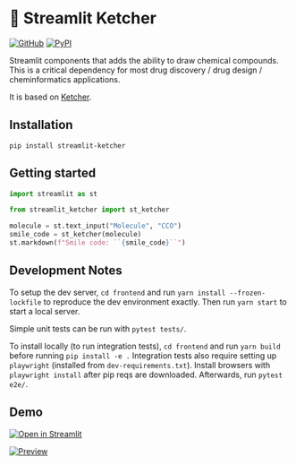 # 🧪 Streamlit Ketcher

[![GitHub][github_badge]][github_link] [![PyPI][pypi_badge]][pypi_link]

Streamlit components that adds the ability to draw chemical compounds. This is a critical dependency for most drug discovery / drug design / cheminformatics applications.

It is based on [Ketcher](https://lifescience.opensource.epam.com/ketcher/index.html).

## Installation

```shell
pip install streamlit-ketcher
```

## Getting started

```python
import streamlit as st

from streamlit_ketcher import st_ketcher

molecule = st.text_input("Molecule", "CCO")
smile_code = st_ketcher(molecule)
st.markdown(f"Smile code: ``{smile_code}``")
```

## Development Notes

To setup the dev server, `cd frontend` and run `yarn install --frozen-lockfile` to reproduce the dev environment exactly. Then run `yarn start` to start a local server. 

Simple unit tests can be run with `pytest tests/`.

To install locally (to run integration tests), `cd frontend` and run `yarn build` before running `pip install -e .` Integration tests also require setting up `playwright` (installed from `dev-requirements.txt`). Install browsers with `playwright install` after pip reqs are downloaded. Afterwards, run `pytest e2e/`. 

## Demo

[![Open in Streamlit][share_badge]][share_link]

[![Preview][share_img]][share_link]

[share_badge]: https://static.streamlit.io/badges/streamlit_badge_black_white.svg
[share_link]: https://ketcher-editor.streamlit.app/
[share_img]: https://storage.googleapis.com/s4a-prod-share-preview/default/st_app_fallback_image.png

[github_badge]: https://badgen.net/badge/icon/GitHub?icon=github&color=black&label
[github_link]: https://github.com/mik-laj/streamlit-ketcher

[pypi_badge]: https://badgen.net/pypi/v/streamlit-ketcher?icon=pypi&color=black&label
[pypi_link]: https://pypi.org/project/streamlit-ketcher

